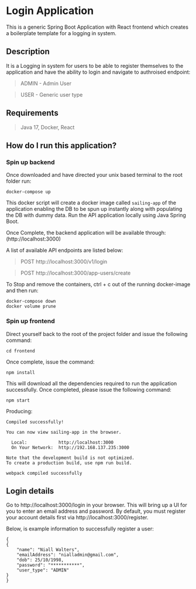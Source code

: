 # **Login Application**

This is a generic Spring Boot Application with React frontend which creates a boilerplate template for a logging in system.

## Description

It is a Logging in system for users to be able to register themselves to the application and have the ability to login and navigate to authroised endpoint:
>ADMIN - Admin User

>USER - Generic user type

## Requirements

>Java 17, Docker, React

## How do I run this application?

### Spin up backend

Once downloaded and have directed your unix based terminal to the root folder run:
```
docker-compose up
```
This docker script will create a docker image called `sailing-app` of the application enabling the DB to be spun up instantly along with populating the DB with dummy data. Run the API application locally using Java Spring Boot.

Once Complete, the backend application will be available through: (http://localhost:3000)

A list of available API endpoints are listed below:

> POST http://localhost:3000/v1/login

> POST http://localhost:3000/app-users/create

To Stop and remove the containers, ctrl + c out of the running docker-image and then run:
```
docker-compose down
docker volume prune
```

### Spin up frontend

Direct yourself back to the root of the project folder and issue the following command:
```
cd frontend
```
Once complete, issue the command:
```
npm install
```
This will download all the dependencies required to run the application successfully. Once completed, please issue the following command:
```
npm start
```

Producing:

```
Compiled successfully!

You can now view sailing-app in the browser.

  Local:            http://localhost:3000
  On Your Network:  http://192.168.137.235:3000

Note that the development build is not optimized.
To create a production build, use npm run build.

webpack compiled successfully
```

## Login details

Go to http://localhost:3000/login in your browser. This will bring up a UI for you to enter an email address and password. By default, you must register your account details first via http://localhost:3000/register.

Below, is example information to successfully register a user:
```
{
{
    "name": "Niall Walters",
    "emailAddress": "nialladmin@gmail.com",
    "dob": 25/10/1998,
    "password": "***********",
    "user_type": "ADMIN"
}
}
```
